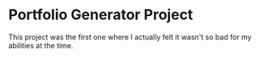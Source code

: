# Portfolio Generator Project

This project was the first one where I actually felt it wasn't so bad for my abilities at the time. 
